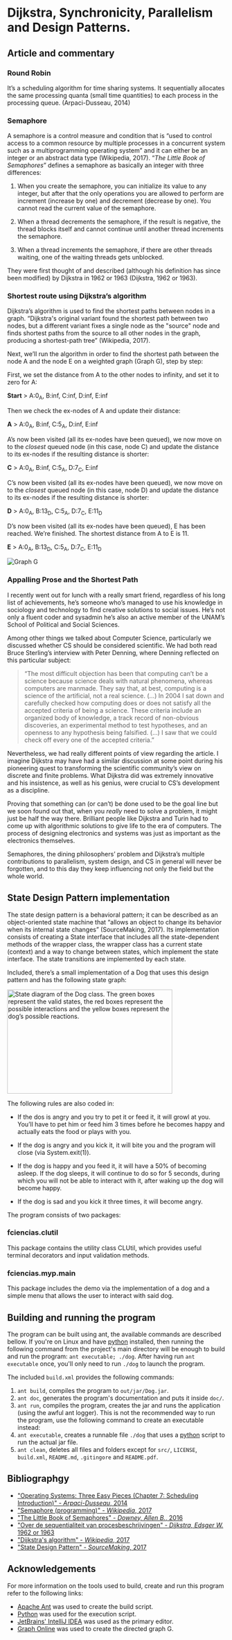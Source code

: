 Dijkstra, Synchronicity, Parallelism and Design Patterns.
=========================================================

Article and commentary
----------------------

### Round Robin

It’s a scheduling algorithm for time sharing systems. It sequentially allocates the same processing quanta (small time quantities) to each process in the processing queue. (Arpaci-Dusseau, 2014)

### Semaphore

A semaphore is a control measure and condition that is “used to control access to a common resource by multiple processes in a concurrent system such as a multiprogramming operating system” and it can either be an integer or an abstract data type (Wikipedia, 2017). “*The Little Book of Semaphores*” defines a semaphore as basically an integer with three differences:

1.  When you create the semaphore, you can initialize its value to any integer, but after that the only operations you are allowed to perform are increment (increase by one) and decrement (decrease by one). You cannot read the current value of the semaphore.

2.  When a thread decrements the semaphore, if the result is negative, the thread blocks itself and cannot continue until another thread increments the semaphore.

3.  When a thread increments the semaphore, if there are other threads waiting, one of the waiting threads gets unblocked.

They were first thought of and described (although his definition has since been modified) by Dijkstra in 1962 or 1963 (Dijkstra, 1962 or 1963).

### Shortest route using Dijkstra’s algorithm

Dijkstra’s algorithm is used to find the shortest paths between nodes in a graph. “Dijkstra's original variant found the shortest path between two nodes, but a different variant fixes a single node as the "source" node and finds shortest paths from the source to all other nodes in the graph, producing a shortest-path tree” (Wikipedia, 2017).

Next, we’ll run the algorithm in order to find the shortest path between the node A and the node E on a weighted graph (Graph G), step by step:

First, we set the distance from A to the other nodes to infinity, and set it to zero for A:

**Start** &gt; A:0<sub>A</sub>, B:inf, C:inf, D:inf, E:inf

Then we check the ex-nodes of A and update their distance:

**A** &gt; A:0<sub>A</sub>, B:inf, C:5<sub>A</sub>, D:inf, E:inf

A’s now been visited (all its ex-nodes have been queued), we now move on to the *closest* queued node (in this case, node C) and update the distance to its ex-nodes if the resulting distance is shorter:

**C** &gt; A:0<sub>A</sub>, B:inf, C:5<sub>A</sub>, D:7<sub>C</sub>, E:inf

C’s now been visited (all its ex-nodes have been queued), we now move on to the *closest* queued node (in this case, node D) and update the distance to its ex-nodes if the resulting distance is shorter:

**D** &gt; A:0<sub>A</sub>, B:13<sub>D</sub>, C:5<sub>A</sub>, D:7<sub>C</sub>, E:11<sub>D</sub>

D’s now been visited (all its ex-nodes have been queued), E has been reached. We’re finished. The shortest distance from A to E is 11.

**E** &gt; A:0<sub>A</sub>, B:13<sub>D</sub>, C:5<sub>A</sub>, D:7<sub>C</sub>, E:11<sub>D</sub>

<img src="https://i.imgur.com/S7POSLv.png" alt="Graph G"/>

### Appalling Prose and the Shortest Path

I recently went out for lunch with a really smart friend, regardless of his long list of achievements, he’s someone who’s managed to use his knowledge in sociology and technology to find creative solutions to social issues. He’s not only a fluent coder and sysadmin he’s also an active member of the UNAM’s School of Political and Social Sciences.

Among other things we talked about Computer Science, particularly we discussed whether CS should be considered scientific. We had both read Bruce Sterling’s interview with Peter Denning, where Denning reflected on this particular subject:

> “The most difficult objection has been that computing can’t be a science because science deals with natural phenomena, whereas computers are manmade. They say that, at best, computing is a science of the artificial, not a real science. (…) In 2004 I sat down and carefully checked how computing does or does not satisfy all the accepted criteria of being a science. These criteria include an organized body of knowledge, a track record of non-obvious discoveries, an experimental method to test hypotheses, and an openness to any hypothesis being falsified. (…) I saw that we could check off every one of the accepted criteria.”

Nevertheless, we had really different points of view regarding the article. I imagine Dijkstra may have had a similar discussion at some point during his pioneering quest to transforming the scientific community’s view on discrete and finite problems. What Dijkstra did was extremely innovative and his insistence, as well as his genius, were crucial to CS’s development as a discipline.

Proving that something can (or can’t) be done used to be the goal line but we soon found out that, when you *really* need to solve a problem, it might just be half the way there. Brilliant people like Dijkstra and Turin had to come up with algorithmic solutions to give life to the era of computers. The process of designing electronics and systems was just as important as the electronics themselves.

Semaphores, the dining philosophers’ problem and Dijkstra’s multiple contributions to parallelism, system design, and CS in general will never be forgotten, and to this day they keep influencing not only the field but the whole world.

State Design Pattern implementation
-----------------------------------

The state design pattern is a behavioral pattern; it can be described as an object-oriented state machine that “allows an object to change its behavior when its internal state changes” (SourceMaking, 2017). Its implementation consists of creating a State interface that includes all the state-dependent methods of the wrapper class, the wrapper class has a current state (context) and a way to change between states, which implement the state interface. The state transitions are implemented by each state.

Included, there’s a small implementation of a Dog that uses this design pattern and has the following state graph:

<img src="https://imgur.com/d3pzI7P.png" alt="State diagram of the Dog class. The green boxes represent the valid states, the red boxes represent the possible interactions and the yellow boxes represent the dog’s possible reactions." width="381" height="240" />

The following rules are also coded in:

-   If the dos is angry and you try to pet it or feed it, it will growl at you. You’ll have to pet him or feed him 3 times before he becomes happy and actually eats the food or plays with you.

-   If the dog is angry and you kick it, it will bite you and the program will close (via System.exit(1)).

-   If the dog is happy and you feed it, it will have a 50% of becoming asleep. If the dog sleeps, it will continue to do so for 5 seconds, during which you will not be able to interact with it, after waking up the dog will become happy.

-   If the dog is sad and you kick it three times, it will become angry.

The program consists of two packages:

### fciencias.clutil

This package contains the utility class CLUtil, which provides useful terminal decorators and input validation methods.

### fciencias.myp.main

This package includes the demo via the implementation of a dog and a simple menu that allows the user to interact with said dog.

Building and running the program
--------------------------------

The program can be built using ant, the available commands are described bellow. If you're on Linux and have [python](https://www.python.org/downloads/) installed, then running the following command from the project's main directory will be enough to build and run the program: `ant executable; ./dog`. After having run `ant executable` once, you'll only need to run `./dog` to launch the program.

The included `build.xml` provides the following commands:

1.  `ant build`, compiles the program to `out/jar/Dog.jar`.
2.  `ant doc`, generates the program's documentation and puts it inside `doc/`.
3.  `ant run`, compiles the program, creates the jar and runs the application (using the awful ant logger). This is not the recommended way to run the program, use the following command to create an executable instead:
4.  `ant executable`, creates a runnable file `./dog` that uses a [python](https://www.python.org/downloads/) script to run the actual jar file.
5.  `ant clean`, deletes all files and folders except for `src/`, `LICENSE`, `build.xml`, `README.md`, `.gitingore` and `README.pdf`.

Bibliographgy
-------------

-   ["Operating Systems: Three Easy Pieces (Chapter 7: Scheduling Introduction)" - *Arpaci-Dusseau*, 2014](http://pages.cs.wisc.edu/~remzi/OSTEP/cpu-sched.pdf)
-   ["Semaphore (programming)" - *Wikipedia*, 2017](https://en.wikipedia.org/wiki/Semaphore_(programming))
-   ["The Little Book of Semaphores" - *Downey, Allen B.*, 2016](http://greenteapress.com/semaphores/)
-   ["Over de sequentialiteit van procesbeschrijvingen" - *Dijkstra, Edsger W.* 1962 or 1963](http://www.cs.utexas.edu/users/EWD/ewd00xx/EWD35.PDF)
-   ["Dijkstra's algorithm" - *Wikipedia*, 2017](https://en.wikipedia.org/wiki/Dijkstra%27s_algorithm)
-   ["State Design Pattern" - *SourceMaking*, 2017](https://sourcemaking.com/design_patterns/state)

Acknowledgements
----------------

For more information on the tools used to build, create and run this program refer to the following links:

-   [Apache Ant](http://ant.apache.org/) was used to create the build script.
-   [Python](https://www.python.org/) was used for the execution script.
-   [JetBrains' IntelliJ IDEA](https://www.jetbrains.com/idea/) was used as the primary editor.
-   [Graph Online](http://graphonline.ru/en/) was used to create the directed graph G.

